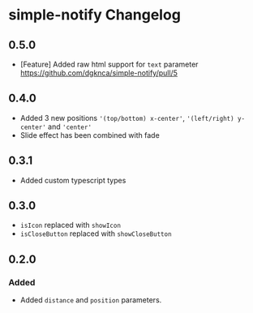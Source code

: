 # simple-notify Changelog

## 0.5.0

- [Feature] Added raw html support for `text` parameter https://github.com/dgknca/simple-notify/pull/5

## 0.4.0

- Added 3 new positions `'(top/bottom) x-center'`, `'(left/right) y-center'` and `'center'`
- Slide effect has been combined with fade

## 0.3.1

- Added custom typescript types

## 0.3.0

- `isIcon` replaced with `showIcon`
- `isCloseButton` replaced with `showCloseButton`

## 0.2.0

### Added

- Added `distance` and `position` parameters.
